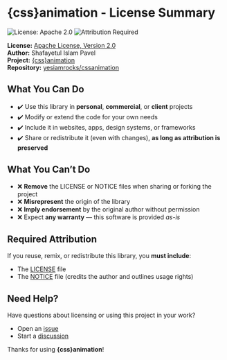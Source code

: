 # {css}animation - License Summary

![License: Apache 2.0](https://img.shields.io/badge/License-Apache_2.0-blue.svg) ![Attribution Required](https://img.shields.io/badge/Attribution-Required-important)

**License:** [Apache License, Version 2.0](https://www.apache.org/licenses/LICENSE-2.0)  
**Author:** Shafayetul Islam Pavel  
**Project:** [{css}animation](https://yesiamrocks.github.io/cssanimation/)  
**Repository:** [yesiamrocks/cssanimation](https://github.com/yesiamrocks/cssanimation)

## What You Can Do

- ✔️ Use this library in **personal**, **commercial**, or **client** projects
- ✔️ Modify or extend the code for your own needs
- ✔️ Include it in websites, apps, design systems, or frameworks
- ✔️ Share or redistribute it (even with changes), **as long as attribution is preserved**

## What You Can’t Do

- ❌ **Remove** the LICENSE or NOTICE files when sharing or forking the project
- ❌ **Misrepresent** the origin of the library
- ❌ **Imply endorsement** by the original author without permission
- ❌ Expect **any warranty** — this software is provided _as-is_

## Required Attribution

If you reuse, remix, or redistribute this library, you **must include**:

- The [LICENSE](./LICENSE) file
- The [NOTICE](./NOTICE) file (credits the author and outlines usage rights)

## Need Help?

Have questions about licensing or using this project in your work?

- Open an [issue](https://github.com/yesiamrocks/cssanimation/issues)
- Start a [discussion](https://github.com/yesiamrocks/cssanimation/discussions)

Thanks for using **{css}animation**!
